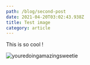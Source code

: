 ```yaml
---
path: /blog/second-post
date: 2021-04-20T03:02:43.938Z
title: Test image
category: article
---
```

This is so cool !

![youredoingamazingsweetie](assets/d9xkohkxsagkz1a.jpg "spiderman")